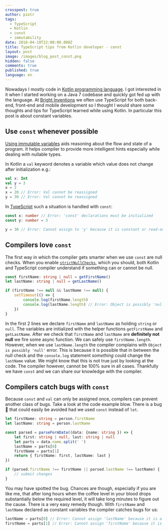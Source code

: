 ```yaml
---
crosspost: true
author: piotr
tags:
  - TypeScript
  - Kotlin
  - const
  - immutability
date: 2018-04-10T22:00:00.000Z
title: TypeScript tips from Kotlin developer - const
layout: post
image: /images/blog_post_const.png
hidden: false
comments: true
published: true
language: en
---
```


Nowadays I mostly code in [Kotlin programming language](https://kotlinlang.org/). I got interested in it when I started working on a Java 7 codebase and quickly got fed up with the language. At [Bright Inventions](https://brightinventions.pl) we often use TypeScript for both back-end, front-end and mobile development so I thought I would share some thoughts and tips for TypeScript learned while using Kotlin. In particular this post is about constant variables.

## Use `const` whenever possible

[Using immutable variables](https://hackernoon.com/5-benefits-of-immutable-objects-worth-considering-for-your-next-project-f98e7e85b6ac) aids reasoning about the flow and state of a program. It helps compiler to provide more intelligent hints especially while dealing with nullable types.

In Kotlin a `val` keyword denotes a variable which value does not change after initialization e.g.:

```kotlin
val x: Int
val y = 3
x = 2
x = 20 // Error: Val cannot be reassigned
y = 30 // Error: Val cannot be reassigned
```

In [TypeScript](https://www.typescriptlang.org/) such a situation is handled with `const`:

```typescript
const x: number // Error: 'const' declarations must be initialized
const y: number = 3

y = 30 // Error: Cannot assign to 'y' because it is constant or read-only property
```

## Compilers love `const`

The first way in which the compiler gets smarter when we use `const` are null checks. When you enable [`strictNullChecks`](https://www.typescriptlang.org/docs/handbook/compiler-options.html), which you should, both Kotlin and TypeScript compiler understand if something can or cannot be null.

```typescript
const firstName: string | null = getFirstName()
let lastName: string | null = getLastName()

if (firstName !== null && lastName !== null) {
    setTimeout(() => {
        console.log(firstName.length)
        console.log(lastName.length) // Error: Object is possibly 'null'
    })
}
```

In the first 2 lines we declare `firstName` and `lastName` as holding `string` or `null`. The variables are initialized with the helper functions `getFirstName` and `getLastName`. After we check that `firstName` and `lastName` are **definitely not null** we fire some async function. We can safely use `firstName.length`. However, when we use `lastName.length` the compiler complains with `Object is possibly 'null'` error. This is because it is possible that in between the null check and the `console.log` statement _something_ could change the `lastName` value. We might know that this is not true just by looking at the code. The compiler however, cannot be 100% sure in all cases. Thankfully we have `const` and we can share our knowledge with the compiler.

## Compilers catch bugs with `const`

Because `const` and `val` can only be assigned once, compilers can prevent another class of bugs. Take a look at the code example blow. There is a bug 🐛 that could easily be avoided had we used `const` instead of `let`.

```typescript
let firstName: string = person.firstName
let lastName: string = person.lastName

const parsed = parseFormData((data: {name: string }) => {
    let first: string | null, last: string | null
    let parts = data.name.split(' ')
    lastName = parts[0]
    firstName = parts[1]
    return { firstName: first, lastName: last }
})

if (parsed.firstName !== firstName || parsed.lastName !== lastName) { 
    // submit changes
}
```

You may have spotted the bug. Chances are though, especially if you are like me, that after long hours when the coffee level in your blood drops substantially below the required level, it will take long minutes to figure out the cause. There is a very easy remedy though. With `firstName` and `lastName` declared as constant variables the compiler catches bugs for us:

```typescript
lastName = parts[0] // Error: Cannot assign 'lastName' because it is a constant or a read-only property
firstName = parts[1] // Error: Cannot assign 'firstName' because it is a constant or a read-only property
```

